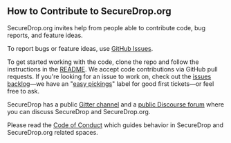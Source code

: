 ## How to Contribute to SecureDrop.org

SecureDrop.org invites help from people able to contribute code, bug reports, and feature ideas.

To report bugs or feature ideas, use [GitHub Issues](https://github.com/freedomofpress/securedrop.org/issues/new).

To get started working with the code, clone the repo and follow the instructions in the [README](https://github.com/freedomofpress/securedrop.org/blob/master/README.rst). We accept code contributions via GitHub pull requests. If you're looking for an issue to work on, check out the [issues backlog](https://github.com/freedomofpress/securedrop.org/issues)—we have an "[easy pickings](https://github.com/freedomofpress/securedrop.org/issues?q=is%3Aopen+is%3Aissue+label%3A%22easy+pickings%22)" label for good first tickets—or feel free to ask.

SecureDrop has a public [Gitter channel](https://gitter.im/freedomofpress/securedrop) and a [public Discourse forum](https://forum.securedrop.org/) where you can discuss SecureDrop and SecureDrop.org.

Please read the [Code of Conduct](https://github.com/freedomofpress/.github/blob/main/CODE_OF_CONDUCT.md) which guides behavior in SecureDrop and SecureDrop.org related spaces.
